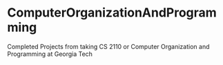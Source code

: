 # ComputerOrganizationAndProgramming
Completed Projects from taking CS 2110 or Computer Organization and Programming at Georgia Tech
